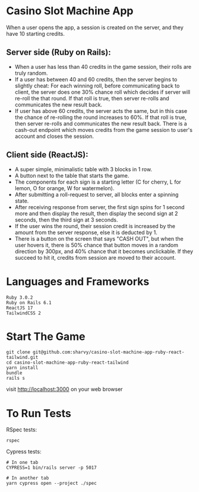# Casino Slot Machine App 
When a user opens the app, a session is created on the server, and they have 10 starting credits.
## Server side (Ruby on Rails):
- When a user has less than 40 credits in the game session, their rolls are truly random.
- If a user has between 40 and 60 credits, then the server begins to slightly cheat:
For each winning roll, before communicating back to client, the server does one 30% chance roll which decides if server will re-roll the that round. If that roll is true, then server re-rolls and communicates the new result back.
- If user has above 60 credits, the server acts the same, but in this case the chance of re-rolling the round increases to 60%. If that roll is true, then server re-rolls and communicates the new result back.
There is a cash-out endpoint which moves credits from the game session to user's account and closes the session.
## Client side (ReactJS):
- A super simple, minimalistic table with 3 blocks in 1 row.
- A button next to the table that starts the game.
- The components for each sign is a starting letter (C for cherry, L for lemon, O for orange, W for watermelon).
- After submitting a roll-request to server, all blocks enter a spinning state.
- After receiving response from server, the first sign spins for 1 second more and then display the result, then display the second sign at 2 seconds, then the third sign at 3 seconds.
- If the user wins the round, their session credit is increased by the amount from the server response, else it is deducted by 1.
- There is a button on the screen that says "CASH OUT", but when the user hovers it, there is 50% chance that button moves in a random direction by 300px, and 40% chance that it becomes unclickable. If they succeed to hit it, credits from session are moved to their account.

# Languages and Frameworks
```
Ruby 3.0.2
Ruby on Rails 6.1
ReactJS 17
TailwindCSS 2
```
# Start The Game
```
git clone git@github.com:sharvy/casino-slot-machine-app-ruby-react-tailwind.git
cd casino-slot-machine-app-ruby-react-tailwind
yarn install
bundle
rails s
```
visit [http://localhost:3000](http://localhost:3000) on your web browser
# To Run Tests
RSpec tests:
```
rspec
```
Cypress tests:
```
# In one tab
CYPRESS=1 bin/rails server -p 5017

# In another tab
yarn cypress open --project ./spec
```